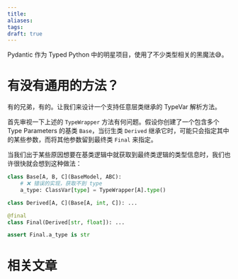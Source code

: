 ```yaml
---
title: 
aliases: 
tags: 
draft: true
---
```


Pydantic 作为 Typed Python 中的明星项目，使用了不少类型相关的黑魔法😅。

# 有没有通用的方法？

有的兄弟，有的。让我们来设计一个支持任意层类继承的 TypeVar 解析方法。

首先审视一下上述的 `TypeWrapper` 方法有何问题。假设你创建了一个包含多个 Type Parameters 的基类 `Base`，当衍生类 `Derived` 继承它时，可能只会指定其中的某些参数，而将其他参数留到最终类 `Final` 来指定。

当我们出于某些原因想要在基类逻辑中就获取到最终类逻辑的类型信息时，我们也许很快就会想到这种做法：

```python
class Base[A, B, C](BaseModel, ABC):
	# ❌ 错误的实现，获取不到 type
    a_type: ClassVar[type] = TypeWrapper[A].type()

class Derived[A, C](Base[A, int, C]): ...

@final
class Final(Derived[str, float]): ...

assert Final.a_type is str
```


# 相关文章


